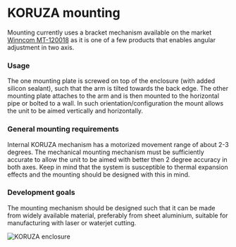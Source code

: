 KORUZA mounting
======================
Mounting currently uses a bracket mechanism available on the market [Winncom MT-120018](http://www.winncom.com/en/products/MT-120018) as it is one of a few products that enables angular adjustment in two axis.

### Usage
The one mounting plate is screwed on top of the enclosure (with added silicon sealant), such that the arm is tilted towards the back edge. The other mounting plate attaches to the arm and is then mounted to the horizontal pipe or bolted to a wall. In such orientation/configuration the mount allows the unit to be aimed vertically and horizontally.

### General mounting requirements
Internal KORUZA mechanism has a motorized movement range of about 2-3 degrees. The mechanical mounting mechanism must be sufficiently accurate to allow the unit to be aimed with better then 2 degree accuracy in both axes. Keep in mind that the system is susceptible to thermal expansion effects and the mounting should be designed with this in mind.

### Development goals
The mounting mechanism should be designed such that it can be made from widely available material, preferably from sheet aluminium, suitable for manufacturing with laser or waterjet cutting.

![KORUZA enclosure](https://raw.github.com/IRNAS/KORUZA/master/mounting/mounting.jpg)
